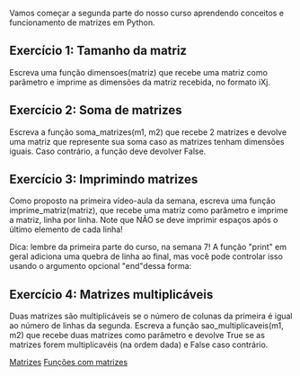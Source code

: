 Vamos começar a segunda parte do nosso curso aprendendo conceitos e funcionamento de matrizes em Python. 

## Exercício 1: Tamanho da matriz
Escreva uma função dimensoes(matriz) que recebe uma matriz como parâmetro e imprime as dimensões da matriz recebida, no formato iXj.


## Exercício 2: Soma de matrizes
Escreva a função soma_matrizes(m1, m2) que recebe 2 matrizes e devolve uma matriz que represente sua soma caso as matrizes tenham dimensões iguais. Caso contrário, a função deve devolver False.

## Exercício 3: Imprimindo matrizes
Como proposto na primeira vídeo-aula da semana, escreva uma função imprime_matriz(matriz), que recebe uma matriz como parâmetro e imprime a matriz, linha por linha. Note que NÃO se deve imprimir espaços após o último elemento de cada linha!

Dica: lembre da primeira parte do curso, na semana 7! A função "print" em geral adiciona uma quebra de linha ao final, mas você pode controlar isso usando o argumento opcional "end"dessa forma:

## Exercício 4: Matrizes multiplicáveis
Duas matrizes são multiplicáveis se o número de colunas da primeira é igual ao número de linhas da segunda. Escreva a função sao_multiplicaveis(m1, m2) que recebe duas matrizes como parâmetro e devolve True se as matrizes forem multiplicavéis (na ordem dada) e False caso contrário.

[Matrizes](https://panda.ime.usp.br/aulasPython/static/aulasPython/aula11.html)
[Funções com matrizes](https://panda.ime.usp.br/aulasPython/static/aulasPython/aula12.html)
